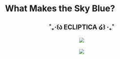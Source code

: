 # What Makes the Sky Blue?
<h2>
<p align="center" width="100%" font="h3">
˚₊‧꒰ა ECLIPTICA ໒꒱ ‧₊˚
</p>

<p align="center" width="100%">
 <img src="https://komarev.com/ghpvc/?username=flickering-dust&style=for-the-badge&label=ㅤ༊·˚ㅤ&color=d0634c"> 
 </p>

<p align="center" width="100%">
  <img src="https://github.com/user-attachments/assets/1dfb6e19-2bd4-446e-9bbf-6179ac380858">

